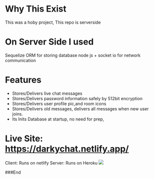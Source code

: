 # Why This Exist
This was a hoby project, This repo is serverside

# On Server Side I used

Sequelize ORM for storing database
node js + socket io for network communication 

# Features

- Stores/Delivers live chat messages
- Stores/Delivers password information safely by 512bit encryption 
- Stores/Delivers user profile pic,and room icons 
- Stores/Delivers old messages, delivers all messages when new user joins.
- Its Inits Database at startup, no need for prep,

# Live Site: https://darkychat.netlify.app/
Client: Runs on netlify
Server: Runs on Heroku
![](https://i.gyazo.com/c6bcbe35dbc0f78f2faf4b8778e37721.png)


###End
